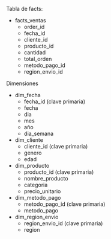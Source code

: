 Tabla de facts: 
- facts_ventas
    - order_id
    - fecha_id
    - cliente_id
    - producto_id
    - cantidad
    - total_orden
    - metodo_pago_id
    - region_envio_id

Dimensiones
- dim_fecha
    - fecha_id (clave primaria)
    - fecha
    - dia
    - mes
    - año
    - dia_semana
- dim_cliente
    - cliente_id (clave primaria)
    - genero
    - edad
- dim_producto
    - producto_id (clave primaria)
    - nombre_producto
    - categoria
    - precio_unitario
- dim_metodo_pago
    - metodo_pago_id (clave primaria)
    - metodo_pago
- dim_region_envio
    - region_envio_id (clave primaria)
    - region
